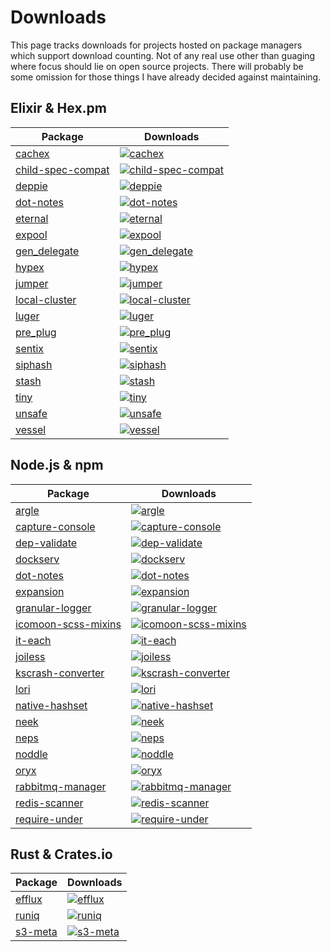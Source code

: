 # Downloads

This page tracks downloads for projects hosted on package managers which support download counting. Not of any real use other than guaging where focus should lie on open source projects. There will probably be some omission for those things I have already decided against maintaining.

## Elixir & Hex.pm

| Package                                                           | Downloads                                                                                                                                  |
| ----------------------------------------------------------------- | ------------------------------------------------------------------------------------------------------------------------------------------ |
| [cachex](https://github.com/whitfin/cachex)                       | [![cachex](https://img.shields.io/hexpm/dt/cachex.svg?style=flat-square)](https://hex.pm/packages/cachex)                                  |
| [child-spec-compat](https://github.com/whitfin/child-spec-compat) | [![child-spec-compat](https://img.shields.io/hexpm/dt/child_spec_compat.svg?style=flat-square)](https://hex.pm/packages/child_spec_compat) |
| [deppie](https://github.com/whitfin/deppie)                       | [![deppie](https://img.shields.io/hexpm/dt/deppie.svg?style=flat-square)](https://hex.pm/packages/deppie)                                  |
| [dot-notes](https://github.com/whitfin/dot-notes)                 | [![dot-notes](https://img.shields.io/hexpm/dt/dot_notes.svg?style=flat-square)](https://hex.pm/packages/dot_notes)                         |
| [eternal](https://github.com/whitfin/eternal)                     | [![eternal](https://img.shields.io/hexpm/dt/eternal.svg?style=flat-square)](https://hex.pm/packages/eternal)                               |
| [expool](https://github.com/whitfin/expool)                       | [![expool](https://img.shields.io/hexpm/dt/expool.svg?style=flat-square)](https://hex.pm/packages/expool)                                  |
| [gen_delegate](https://github.com/whitfin/gen_delegate)           | [![gen_delegate](https://img.shields.io/hexpm/dt/gen_delegate.svg?style=flat-square)](https://hex.pm/packages/gen_delegate)                |
| [hypex](https://github.com/whitfin/hypex)                         | [![hypex](https://img.shields.io/hexpm/dt/hypex.svg?style=flat-square)](https://hex.pm/packages/hypex)                                     |
| [jumper](https://github.com/whitfin/jumper)                       | [![jumper](https://img.shields.io/hexpm/dt/jumper.svg?style=flat-square)](https://hex.pm/packages/jumper)                                  |
| [local-cluster](https://github.com/whitfin/local-cluster)         | [![local-cluster](https://img.shields.io/hexpm/dt/local_cluster.svg?style=flat-square)](https://hex.pm/packages/local_cluster)             |
| [luger](https://github.com/whitfin/luger)                         | [![luger](https://img.shields.io/hexpm/dt/luger.svg?style=flat-square)](https://hex.pm/packages/luger)                                     |
| [pre_plug](https://github.com/whitfin/pre_plug)                   | [![pre_plug](https://img.shields.io/hexpm/dt/pre_plug.svg?style=flat-square)](https://hex.pm/packages/pre_plug)                            |
| [sentix](https://github.com/whitfin/sentix)                       | [![sentix](https://img.shields.io/hexpm/dt/sentix.svg?style=flat-square)](https://hex.pm/packages/sentix)                                  |
| [siphash](https://github.com/whitfin/siphash)                     | [![siphash](https://img.shields.io/hexpm/dt/siphash.svg?style=flat-square)](https://hex.pm/packages/siphash)                               |
| [stash](https://github.com/whitfin/stash)                         | [![stash](https://img.shields.io/hexpm/dt/stash.svg?style=flat-square)](https://hex.pm/packages/stash)                                     |
| [tiny](https://github.com/whitfin/tiny)                           | [![tiny](https://img.shields.io/hexpm/dt/tiny.svg?style=flat-square)](https://hex.pm/packages/tiny)                                        |
| [unsafe](https://github.com/whitfin/unsafe)                       | [![unsafe](https://img.shields.io/hexpm/dt/unsafe.svg?style=flat-square)](https://hex.pm/packages/unsafe)                                  |
| [vessel](https://github.com/whitfin/vessel)                       | [![vessel](https://img.shields.io/hexpm/dt/vessel.svg?style=flat-square)](https://hex.pm/packages/vessel)                                  |

## Node.js & npm

| Package                                                               | Downloads                                                                                                                                            |
| --------------------------------------------------------------------- | ---------------------------------------------------------------------------------------------------------------------------------------------------- |
| [argle](https://github.com/whitfin/argle)                             | [![argle](https://img.shields.io/npm/dt/argle.svg?style=flat-square)](https://www.npmjs.com/package/argle)                                           |
| [capture-console](https://github.com/whitfin/capture-console)         | [![capture-console](https://img.shields.io/npm/dt/capture-console.svg?style=flat-square)](https://www.npmjs.com/package/capture-console)             |
| [dep-validate](https://github.com/whitfin/dep-validate)               | [![dep-validate](https://img.shields.io/npm/dt/dep-validate.svg?style=flat-square)](https://www.npmjs.com/package/dep-validate)                      |
| [dockserv](https://github.com/whitfin/dockserv)                       | [![dockserv](https://img.shields.io/npm/dt/dockserv.svg?style=flat-square)](https://www.npmjs.com/package/dockserv)                                  |
| [dot-notes](https://github.com/whitfin/dot-notes)                     | [![dot-notes](https://img.shields.io/npm/dt/dot-notes.svg?style=flat-square)](https://www.npmjs.com/package/dot-notes)                               |
| [expansion](https://github.com/whitfin/expansion)                     | [![expansion](https://img.shields.io/npm/dt/expansion.svg?style=flat-square)](https://www.npmjs.com/package/expansion)                               |
| [granular-logger](https://github.com/whitfin/granular-logger)         | [![granular-logger](https://img.shields.io/npm/dt/granular-logger.svg?style=flat-square)](https://www.npmjs.com/package/granular-logger)             |
| [icomoon-scss-mixins](https://github.com/whitfin/icomoon-scss-mixins) | [![icomoon-scss-mixins](https://img.shields.io/npm/dt/icomoon-scss-mixins.svg?style=flat-square)](https://www.npmjs.com/package/icomoon-scss-mixins) |
| [it-each](https://github.com/whitfin/it-each)                         | [![it-each](https://img.shields.io/npm/dt/it-each.svg?style=flat-square)](https://www.npmjs.com/package/it-each)                                     |
| [joiless](https://github.com/whitfin/joiless)                         | [![joiless](https://img.shields.io/npm/dt/joiless.svg?style=flat-square)](https://www.npmjs.com/package/joiless)                                     |
| [kscrash-converter](https://github.com/whitfin/kscrash-converter)     | [![kscrash-converter](https://img.shields.io/npm/dt/kscrash-converter.svg?style=flat-square)](https://www.npmjs.com/package/kscrash-converter)       |
| [lori](https://github.com/whitfin/lori)                               | [![lori](https://img.shields.io/npm/dt/lori.svg?style=flat-square)](https://www.npmjs.com/package/lori)                                              |
| [native-hashset](https://github.com/whitfin/native-hashset)           | [![native-hashset](https://img.shields.io/npm/dt/native-hashset.svg?style=flat-square)](https://www.npmjs.com/package/native-hashset)                |
| [neek](https://github.com/whitfin/neek)                               | [![neek](https://img.shields.io/npm/dt/neek.svg?style=flat-square)](https://www.npmjs.com/package/neek)                                              |
| [neps](https://github.com/whitfin/neps)                               | [![neps](https://img.shields.io/npm/dt/neps.svg?style=flat-square)](https://www.npmjs.com/package/neps)                                              |
| [noddle](https://github.com/whitfin/noddle)                           | [![noddle](https://img.shields.io/npm/dt/noddle.svg?style=flat-square)](https://www.npmjs.com/package/noddle)                                        |
| [oryx](https://github.com/whitfin/oryx)                               | [![oryx](https://img.shields.io/npm/dt/oryx.svg?style=flat-square)](https://www.npmjs.com/package/oryx)                                              |
| [rabbitmq-manager](https://github.com/whitfin/rabbitmq-manager)       | [![rabbitmq-manager](https://img.shields.io/npm/dt/rabbitmq-manager.svg?style=flat-square)](https://www.npmjs.com/package/rabbitmq-manager)          |
| [redis-scanner](https://github.com/whitfin/redis-scanner)             | [![redis-scanner](https://img.shields.io/npm/dt/redis-scanner.svg?style=flat-square)](https://www.npmjs.com/package/redis-scanner)                   |
| [require-under](https://github.com/whitfin/require-under)             | [![require-under](https://img.shields.io/npm/dt/require-under.svg?style=flat-square)](https://www.npmjs.com/package/require-under)                   |

## Rust & Crates.io

| Package                                       | Downloads                                                                                                         |
| --------------------------------------------- | ----------------------------------------------------------------------------------------------------------------- |
| [efflux](https://github.com/whitfin/efflux)   | [![efflux](https://img.shields.io/crates/d/efflux.svg?style=flat-square)](https://www.crates.io/crates/efflux)    |
| [runiq](https://github.com/whitfin/runiq)     | [![runiq](https://img.shields.io/crates/d/runiq.svg?style=flat-square)](https://www.crates.io/crates/runiq)       |
| [s3-meta](https://github.com/whitfin/s3-meta) | [![s3-meta](https://img.shields.io/crates/d/s3-meta.svg?style=flat-square)](https://www.crates.io/crates/s3-meta) |
